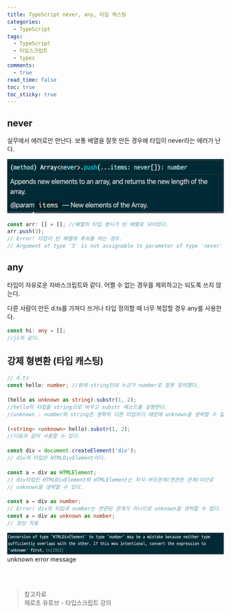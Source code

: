 ```yaml
---
title: TypeScript never, any, 타입 캐스팅
categories:
  - TypeScript
tags:
  - TypeScript
  - 타입스크립트
  - types
comments:
  - true
read_time: false
toc: true
toc_sticky: true
---
```



## never

실무에서 에러로만 만난다. 보통 배열을 잘못 만든 경우에 타입이 never라는 에러가 난다.

![never error](/assets/img/ts/ts-never.png)

```ts
const arr: [] = []; //배열의 타입 명시가 빈 배열로 되어있다. 
arr.push(3); 
// Error! 타입이 빈 배열에 푸쉬를 하는 경우.
// Argument of type '3' is not assignable to parameter of type 'never'
```


## any

타입이 자유로운 자바스크립트와 같다. 어쩔 수 없는 경우를 제외하고는 되도록 쓰지 않는다.

다른 사람이 만든 d.ts를 가져다 쓰거나 타입 정의할 때 너무 복잡할 경우 any를 사용한다.

```ts
const hi: any = [];
//js와 같다. 
```


## 강제 형변환 (타입 캐스팅)

```ts
// d.ts
const hello: number; //원래 string인데 누군가 number로 잘못 정의했다.

(hello as unknown as string).substr(1, 2); 
//hello의 타입을 string으로 바꾸고 substr 메소드를 실행한다.
//unknown : number와 string은 명확히 다른 타입이기 때문에 unknown을 생략할 수 없다.

(<string> <unknown> hello).substr(1, 2); 
//다음과 같이 사용할 수 있다.

const div = document.createElement('div');
// div의 타입은 HTMLDivElement이다.

const a = div as HTMLElement;
// div타입인 HTMLDivElement와 HTMLElement는 자식-부모관계(연관된 관계)이므로
// unknown을 생략할 수 있다. 

const a = div as number;
// Error! div의 타입과 number는 연관된 관계가 아니므로 unknown을 생략할 수 없다.
const a = div as unknown as number;
// 정상 작동
```

![unknown error](/assets/img/ts/ts-unknown-error-message.png)
unknown error message


<br><br>
>참고자료<br>
>제로초 유튜브 - 타입스크립트 강의<br>
